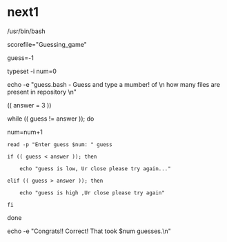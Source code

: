 # next1
/usr/bin/bash



scorefile="Guessing_game"

guess=-1

typeset -i num=0



echo -e "guess.bash - Guess and type a mumber! of \n  how many files are  present in repository \n"





(( answer = 3 ))





while (( guess != answer )); do

num=num+1

	read -p "Enter guess $num: " guess

	if (( guess < answer )); then

		echo "guess is low, Ur close please try again..."

	elif (( guess > answer )); then

		echo "guess is high ,Ur close please try again"

	fi

done

echo -e "Congrats!! Correct! That took $num guesses.\n"
